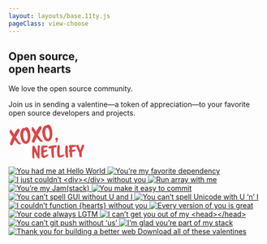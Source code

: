 ```yaml
---
layout: layouts/base.11ty.js
pageClass: view-choose 
---
```



<main class="container">
  <div class="content">
    <section class="intro">
      <h1>Open source, <br/>open hearts</h1>
      <p>We love the open source community.</p>
      <p>Join us in sending a valentine—a token of appreciation—to your favorite open source developers and projects.</p>
      <p class="byline">
        <svg xmlns="http://www.w3.org/2000/svg" width="150" height="69" viewBox="0 0 150 69">
          <title>XOXO, Netlify</title>
          <path d="M14.72,25.6c2.26,3.52,4.11,6.51,4.75,7.33,1.74,2.3,3.14,3.72,4.07,3.81.24,0,.35.3.4.72.08,1.42-.35,2-1.27,2.08a6,6,0,0,1-4.52-1.71,73.71,73.71,0,0,1-5.87-7.31A92.55,92.55,0,0,0,7.43,40.93a.54.54,0,0,1-.43.24c-1.19.14-4.15-.83-4.31-2.16a.63.63,0,0,1,0-.27c.71-3.87,3.56-9.88,5.45-13.88-3.41-4.78-5.92-8.77-6-9.26C2,14,3.35,10.17,4.34,10.06c.5-.06,3.19,4.14,6.55,9.47,3.32-6,6.86-11,7.82-11.11,1.37-.16,3,1.66,3.24,3.37a3,3,0,0,1-.42,2C20.55,15.35,16.59,22.07,14.72,25.6Z" fill="#db4648"/><path d="M34.6,38.54c-5.14.6-10.08-6-11.21-15.72-1.08-10,4.43-15.69,6.11-15.88a3.89,3.89,0,0,1,2,.58c.76-.44,1.77-1.72,3.29-1.89,2.48-.29,6.85,2.79,8.11,13.65.06.49.09,1.07.15,1.6C44,31.66,39.78,37.94,34.6,38.54Zm-2.09-27c-1.72.2-4.26,4.86-3.42,12.13.74,6.32,3.62,9.81,5.37,9.61s4.12-3.73,3.26-11.46C36.88,14.65,34.34,11.35,32.51,11.57Z" fill="#db4648"/><path d="M58,20.57c2.27,3.51,4.12,6.5,4.76,7.32,1.73,2.31,3.13,3.73,4.07,3.81.23,0,.34.31.39.73.09,1.41-.35,2-1.26,2.07a6,6,0,0,1-4.53-1.71,73.71,73.71,0,0,1-5.87-7.31,95.22,95.22,0,0,0-4.85,10.41.5.5,0,0,1-.43.24c-1.18.14-4.15-.83-4.31-2.16a1.3,1.3,0,0,1,0-.27c.71-3.87,3.56-9.87,5.45-13.88-3.41-4.77-5.92-8.77-6-9.26C45.29,8.92,46.67,5.13,47.66,5c.49-.06,3.18,4.14,6.54,9.47,3.32-6,6.87-11,7.82-11.1,1.37-.16,3,1.65,3.25,3.36a3.09,3.09,0,0,1-.43,2C63.87,10.31,59.9,17,58,20.57Z" fill="#db4648"/><path d="M77.92,33.5c-5.14.6-10.09-6-11.21-15.72-1.09-10,4.43-15.69,6.1-15.88a3.86,3.86,0,0,1,2,.58C75.57,2,76.58.77,78.1.59,80.58.3,85,3.38,86.22,14.24c0,.49.08,1.07.14,1.6C87.31,26.62,83.1,32.9,77.92,33.5Zm-2.1-27c-1.71.2-4.26,4.86-3.41,12.13.73,6.33,3.61,9.81,5.36,9.61S81.89,24.55,81,16.81C80.2,9.61,77.65,6.32,75.82,6.53Z" fill="#db4648"/><path d="M93.7,35.72c-.35,0-.74,0-.78-.37-.1-.84,1.52-2.84,1.44-3.53a.31.31,0,0,0-.34-.31,1.77,1.77,0,0,1-1.64-1.78c-.3-2.59.54-3.3,2.22-3.5a2.38,2.38,0,0,1,2.88,2.14c0,.15,0,.27,0,.38C97.53,30.83,95.6,35.5,93.7,35.72Z" fill="#db4648"/><path d="M61,66.49c0,.42-.34.55-.86.56a4,4,0,0,1-2.81-1.18c-.31-.72-6.13-12.29-6.13-12.29a59.65,59.65,0,0,0-.55,9.23c0,1.36.24,2.69.26,4a.61.61,0,0,1-.62.59c-.63,0-3.36-1.5-3.45-3.1-.06-1.09-.11-2.33-.14-3.72-.12-5.26,0-12.12.37-16.09a2.81,2.81,0,0,1,2.94-2.43c.61,0,1.1.13,1.19.4.38.78,6.47,13.89,6.47,13.89-.15-1.3-.21-2.72-.24-4.13a81.7,81.7,0,0,1,.44-10.38c.08-.55.35-.8.77-.81,1.09,0,3.44,1.2,3.46,2.19v.09C61.27,49,61.13,60.62,61,66.49Z" fill="#db4648"/><path d="M78.56,59.82a2,2,0,0,1-.39,1.31c-2.69,3-6.67,4.92-8.75,5-1.36,0-3.84-1.34-4-2.06a43.17,43.17,0,0,1-1.2-10.65c-.1-4.87.3-8.38.9-10.09.4-1.16,4.08-1.45,6.92-1.51a31.14,31.14,0,0,1,3.12.05,3.36,3.36,0,0,1,2.5,2.52c0,.33-.2.58-.74.62-1.72.13-6.25.71-7.62,1.38-.06,1.36-.12,2.78-.11,4.62a8.18,8.18,0,0,0,1,0,15.26,15.26,0,0,0,5.09-.89h.09c.33,0,.64.62.66,1.32a2.06,2.06,0,0,1-.93,1.86,19.9,19.9,0,0,1-5.91,2.22c0,1.6.22,4.47.35,6.43a22.41,22.41,0,0,0,8.4-3.39s0,0,.06,0a.46.46,0,0,1,.3.21A1.94,1.94,0,0,1,78.56,59.82Z" fill="#db4648"/><path d="M94.42,45.36l-.9,0a21.19,21.19,0,0,0-4.13.55c-.14,2-.22,5.36-.17,7.5,0,2.45.25,8.79.7,11.53,0,.34-1.19.82-2.46.84-.79,0-1.49-.18-1.65-.72A56.64,56.64,0,0,1,84.3,52.65a48.1,48.1,0,0,1,.16-5.48,18.32,18.32,0,0,1-2.81.46,3.15,3.15,0,0,1-3.08-2.93c0-.48.16-.91.58-1,4.48-1.18,7.87-2.41,12.1-2.5a21.58,21.58,0,0,1,2.75.09c.67.08.93,1,1,2,0,.12,0,.21,0,.33C95,44.56,94.7,45.35,94.42,45.36Z" fill="#db4648"/><path d="M110.15,60.71a1.25,1.25,0,0,1-.46,1.12c-2.38,1.63-6.18,3.53-8.66,3.58-1.33,0-3.9-1.31-4.1-2.06a35.48,35.48,0,0,1-1.15-8.41c-.08-4,.3-11.43.87-12.87.29-.67,1.79-1.37,2.91-1.39s1.46.45,1.5,2.38c0,2.54-.51,7.24-.36,14.22a26.4,26.4,0,0,0,.33,4h.3a25.26,25.26,0,0,0,8.12-2,.1.1,0,0,0,.06,0c.09,0,.19.09.28.21A2.45,2.45,0,0,1,110.15,60.71Z" fill="#db4648"/><path d="M115.21,65.22c-.91,0-1.79-.17-1.95-.77a54.17,54.17,0,0,1-1.5-12.06c-.11-4.87.33-8.42.89-10.12.18-.52.66-.68,1.23-.69A3.3,3.3,0,0,1,117,44.47c0,1.48-.24,5.9-.18,8.47s.22,8.8.67,11.51C117.5,64.78,116.39,65.2,115.21,65.22Z" fill="#db4648"/><path d="M133.81,43.14c0,.33-.2.58-.74.62-1.73.13-6.25.71-7.62,1.38-.1,1.36-.14,3.39-.13,5.23a7.2,7.2,0,0,0,.81,0,25.35,25.35,0,0,0,5.46-.75c.33,0,.77.5.79,1.49a1.64,1.64,0,0,1-1,1.72,49.62,49.62,0,0,1-6,1.43c0,1.06,0,3.42.08,6.11,0,1.35,0,2.78.15,4.19,0,.34-.24.49-.63.5-1.06,0-3.22-1-3.49-1.92a40,40,0,0,1-1-8.77c-1.19-.43-1.65-2.09-1.67-3,0-.73.31-.85,1-.87a3.88,3.88,0,0,1,.6,0c0-1.63.13-2.67.11-3.63a6.9,6.9,0,0,0-.19-1.54l-.18,0c-.88,0-1.11-.94-1.13-1.82a5.47,5.47,0,0,1,.21-1.66c.4-.92,4.81-1.35,8.28-1.42a23.74,23.74,0,0,1,3.84.12,3.75,3.75,0,0,1,2.44,2.13A2.16,2.16,0,0,1,133.81,43.14Z" fill="#db4648"/><path d="M149.36,40.93c0,1.45-4.26,12.37-5.09,14.68,0,1.12,0,2.21,0,3.27a35.15,35.15,0,0,0,.38,4.86c0,.36-1.28.81-2.55.84-.88,0-1.73-.15-1.89-.72a37.06,37.06,0,0,1-1.12-8.26c-1.26-2.24-5.64-11.79-5.67-13.42,0-.94,2.67-2.23,3.67-2.26.33,0,.54.08.58.29.26,2.45,3.65,9.39,4.12,10.17,0,0,2.91-9.35,3.82-10.34a1,1,0,0,1,.55-.13c1,0,2.79.33,3.16.87A1.3,1.3,0,0,1,149.36,40.93Z" fill="#db4648"/>
        </svg>
      </p>
    </section>
    <!-- TODO Lynn: Better alt descriptions -->
    <a class="valentine" href="/customize">
      <img src="/img/valentines/hello-world.svg" alt="You had me at Hello World" />
    </a>
    <a class="valentine" href="/customize-logged-out">
      <img src="/img/valentines/fave-dependency.svg" alt="You’re my favorite dependency" />
    </a>
    <a class="valentine" href="#">
      <img src="/img/valentines/div-without-you.svg" alt="I just couldn’t <div></div> without you" />
    </a>
    <a class="valentine" href="#">
      <img src="/img/valentines/run-array-with-me.svg" alt="Run array with me" />
    </a>
    <a class="valentine" href="#">
      <img src="/img/valentines/jamstack.svg" alt="You’re my Jam(stack)" />
    </a>
    <a class="valentine" href="#">
      <img src="/img/valentines/easy-to-commit.svg" alt="You make it easy to commit" />
    </a>
    <a class="valentine" href="#">
      <img src="/img/valentines/gui-u-and-i.svg" alt="You can’t spell GUI without U and I" />
    </a>
    <a class="valentine" href="#">
      <img src="/img/valentines/unicode-u-n-i.svg" alt="You can’t spell Unicode with U ‘n’ I" />
    </a>
    <a class="valentine" href="#">
      <img src="/img/valentines/function-without-you.svg" alt="I couldn’t function {hearts} without you" />
    </a>
    <a class="valentine" href="#">
      <img src="/img/valentines/every-version.svg" alt="Every version of you is great" />
    </a>
    <a class="valentine" href="#">
      <img src="/img/valentines/lgtm.svg" alt="Your code always LGTM" />
    </a>
    <a class="valentine" href="#">
      <img src="/img/valentines/outta-my-head.svg" alt="I can’t get you out of my <head></head>" />
    </a>
    <a class="valentine" href="#">
      <img src="/img/valentines/git-push.svg" alt="You can’t git push without ‘us’" />
    </a>
    <a class="valentine" href="#">
      <img src="/img/valentines/part-of-my-stack.svg" alt="I’m glad you’re part of my stack" />
    </a>
    <a class="valentine" href="#">
      <img src="/img/valentines/thank-you.svg" alt="Thank you for building a better web" />
    </a>
    <!-- TODO Lynn: create and link to downloadable zip of art files -->
    <!-- TODO Lynn: style this better -->
    <a class="download" href="#">
      <span>Download all of these valentines</span>
    </a>

  </div>
</main>

